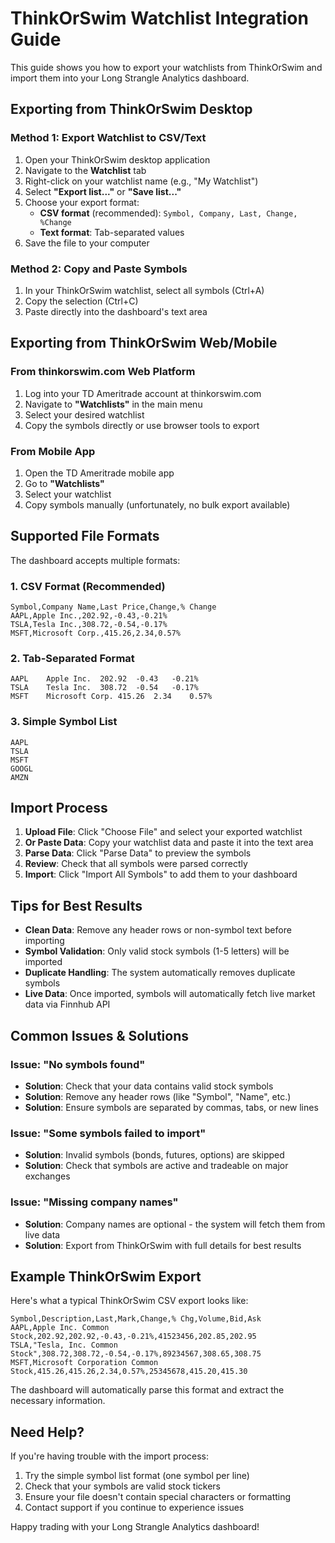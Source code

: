 # ThinkOrSwim Watchlist Integration Guide

This guide shows you how to export your watchlists from ThinkOrSwim and import them into your Long Strangle Analytics dashboard.

## Exporting from ThinkOrSwim Desktop

### Method 1: Export Watchlist to CSV/Text
1. Open your ThinkOrSwim desktop application
2. Navigate to the **Watchlist** tab
3. Right-click on your watchlist name (e.g., "My Watchlist")
4. Select **"Export list..."** or **"Save list..."**
5. Choose your export format:
   - **CSV format** (recommended): `Symbol, Company, Last, Change, %Change`
   - **Text format**: Tab-separated values
6. Save the file to your computer

### Method 2: Copy and Paste Symbols
1. In your ThinkOrSwim watchlist, select all symbols (Ctrl+A)
2. Copy the selection (Ctrl+C)
3. Paste directly into the dashboard's text area

## Exporting from ThinkOrSwim Web/Mobile

### From thinkorswim.com Web Platform
1. Log into your TD Ameritrade account at thinkorswim.com
2. Navigate to **"Watchlists"** in the main menu
3. Select your desired watchlist
4. Copy the symbols directly or use browser tools to export

### From Mobile App
1. Open the TD Ameritrade mobile app
2. Go to **"Watchlists"**
3. Select your watchlist
4. Copy symbols manually (unfortunately, no bulk export available)

## Supported File Formats

The dashboard accepts multiple formats:

### 1. CSV Format (Recommended)
```
Symbol,Company Name,Last Price,Change,% Change
AAPL,Apple Inc.,202.92,-0.43,-0.21%
TSLA,Tesla Inc.,308.72,-0.54,-0.17%
MSFT,Microsoft Corp.,415.26,2.34,0.57%
```

### 2. Tab-Separated Format
```
AAPL	Apple Inc.	202.92	-0.43	-0.21%
TSLA	Tesla Inc.	308.72	-0.54	-0.17%
MSFT	Microsoft Corp.	415.26	2.34	0.57%
```

### 3. Simple Symbol List
```
AAPL
TSLA
MSFT
GOOGL
AMZN
```

## Import Process

1. **Upload File**: Click "Choose File" and select your exported watchlist
2. **Or Paste Data**: Copy your watchlist data and paste it into the text area
3. **Parse Data**: Click "Parse Data" to preview the symbols
4. **Review**: Check that all symbols were parsed correctly
5. **Import**: Click "Import All Symbols" to add them to your dashboard

## Tips for Best Results

- **Clean Data**: Remove any header rows or non-symbol text before importing
- **Symbol Validation**: Only valid stock symbols (1-5 letters) will be imported
- **Duplicate Handling**: The system automatically removes duplicate symbols
- **Live Data**: Once imported, symbols will automatically fetch live market data via Finnhub API

## Common Issues & Solutions

### Issue: "No symbols found"
- **Solution**: Check that your data contains valid stock symbols
- **Solution**: Remove any header rows (like "Symbol", "Name", etc.)
- **Solution**: Ensure symbols are separated by commas, tabs, or new lines

### Issue: "Some symbols failed to import"
- **Solution**: Invalid symbols (bonds, futures, options) are skipped
- **Solution**: Check that symbols are active and tradeable on major exchanges

### Issue: "Missing company names"
- **Solution**: Company names are optional - the system will fetch them from live data
- **Solution**: Export from ThinkOrSwim with full details for best results

## Example ThinkOrSwim Export

Here's what a typical ThinkOrSwim CSV export looks like:

```
Symbol,Description,Last,Mark,Change,% Chg,Volume,Bid,Ask
AAPL,Apple Inc. Common Stock,202.92,202.92,-0.43,-0.21%,41523456,202.85,202.95
TSLA,"Tesla, Inc. Common Stock",308.72,308.72,-0.54,-0.17%,89234567,308.65,308.75
MSFT,Microsoft Corporation Common Stock,415.26,415.26,2.34,0.57%,25345678,415.20,415.30
```

The dashboard will automatically parse this format and extract the necessary information.

## Need Help?

If you're having trouble with the import process:

1. Try the simple symbol list format (one symbol per line)
2. Check that your symbols are valid stock tickers
3. Ensure your file doesn't contain special characters or formatting
4. Contact support if you continue to experience issues

Happy trading with your Long Strangle Analytics dashboard!